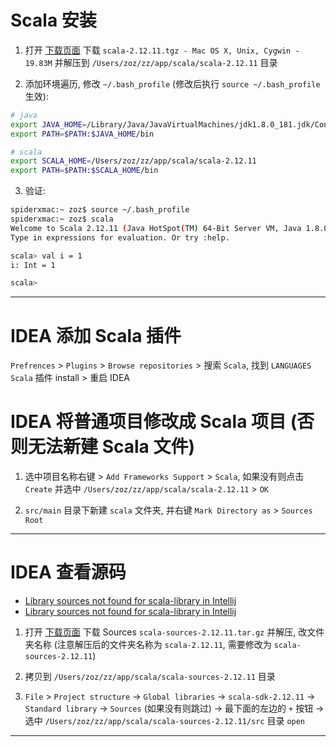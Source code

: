 
# Scala 安装

1. 打开 [下载页面](https://www.scala-lang.org/download/2.12.11.html) 下载 `scala-2.12.11.tgz - Mac OS X, Unix, Cygwin - 19.83M` 并解压到 `/Users/zoz/zz/app/scala/scala-2.12.11` 目录

2. 添加环境遍历, 修改 `~/.bash_profile` (修改后执行 `source ~/.bash_profile` 生效):
```bash
# java
export JAVA_HOME=/Library/Java/JavaVirtualMachines/jdk1.8.0_181.jdk/Contents/Home
export PATH=$PATH:$JAVA_HOME/bin

# scala
export SCALA_HOME=/Users/zoz/zz/app/scala/scala-2.12.11
export PATH=$PATH:$SCALA_HOME/bin
```

3. 验证:
```bash
spiderxmac:~ zoz$ source ~/.bash_profile
spiderxmac:~ zoz$ scala
Welcome to Scala 2.12.11 (Java HotSpot(TM) 64-Bit Server VM, Java 1.8.0_181).
Type in expressions for evaluation. Or try :help.

scala> val i = 1
i: Int = 1

scala> 
```

---

# IDEA 添加 Scala 插件

`Prefrences` > `Plugins` > `Browse repositories` > 搜索 `Scala`, 找到 `LANGUAGES Scala` 插件 install > 重启 IDEA

# IDEA 将普通项目修改成 Scala 项目 (否则无法新建 Scala 文件)

1. 选中项目名称右键 > `Add Frameworks Support` > `Scala`, 如果没有则点击 `Create` 并选中 `/Users/zoz/zz/app/scala/scala-2.12.11` > `OK`

2. `src/main` 目录下新建 `scala` 文件夹, 并右键 `Mark Directory as` > `Sources Root`

---

# IDEA 查看源码

- [Library sources not found for scala-library in Intellij](https://blog.csdn.net/mengxpfighting/article/details/79889326)
- [Library sources not found for scala-library in Intellij](https://stackoverflow.com/questions/28445260/library-sources-not-found-for-scala-library-in-intellij)

1. 打开 [下载页面](https://www.scala-lang.org/download/2.12.11.html) 下载 Sources `scala-sources-2.12.11.tar.gz` 并解压, 改文件夹名称 (注意解压后的文件夹名称为 `scala-2.12.11`, 需要修改为 `scala-sources-2.12.11`)

2. 拷贝到 `/Users/zoz/zz/app/scala/scala-sources-2.12.11` 目录

3. `File` > `Project structure` -> `Global libraries` -> `scala-sdk-2.12.11` -> `Standard library` -> `Sources` (如果没有则跳过) -> 最下面的左边的 `+` 按钮 -> 选中 `/Users/zoz/zz/app/scala/scala-sources-2.12.11/src` 目录 `open`

---

